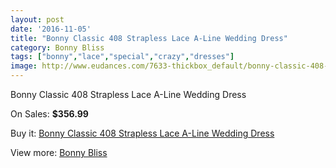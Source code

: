```yaml
---
layout: post
date: '2016-11-05'
title: "Bonny Classic 408 Strapless Lace A-Line Wedding Dress"
category: Bonny Bliss
tags: ["bonny","lace","special","crazy","dresses"]
image: http://www.eudances.com/7633-thickbox_default/bonny-classic-408-strapless-lace-a-line-wedding-dress.jpg
---
```

Bonny Classic 408 Strapless Lace A-Line Wedding Dress

On Sales: **$356.99**
<a href="https://www.eudances.com/en/bonny-bliss/2702-bonny-classic-408-strapless-lace-a-line-wedding-dress.html"><amp-img layout="responsive" width="600" height="600" src="//www.eudances.com/7633-thickbox_default/bonny-classic-408-strapless-lace-a-line-wedding-dress.jpg" alt="Bonny Classic 408 Strapless Lace A-Line Wedding Dress 0" /></a>
<a href="https://www.eudances.com/en/bonny-bliss/2702-bonny-classic-408-strapless-lace-a-line-wedding-dress.html"><amp-img layout="responsive" width="600" height="600" src="//www.eudances.com/7634-thickbox_default/bonny-classic-408-strapless-lace-a-line-wedding-dress.jpg" alt="Bonny Classic 408 Strapless Lace A-Line Wedding Dress 1" /></a>
<a href="https://www.eudances.com/en/bonny-bliss/2702-bonny-classic-408-strapless-lace-a-line-wedding-dress.html"><amp-img layout="responsive" width="600" height="600" src="//www.eudances.com/7635-thickbox_default/bonny-classic-408-strapless-lace-a-line-wedding-dress.jpg" alt="Bonny Classic 408 Strapless Lace A-Line Wedding Dress 2" /></a>

Buy it: [Bonny Classic 408 Strapless Lace A-Line Wedding Dress](https://www.eudances.com/en/bonny-bliss/2702-bonny-classic-408-strapless-lace-a-line-wedding-dress.html "Bonny Classic 408 Strapless Lace A-Line Wedding Dress")

View more: [Bonny Bliss](https://www.eudances.com/en/40-bonny-bliss "Bonny Bliss")